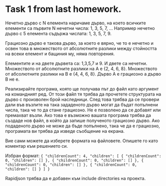 # Task 1 from last homework.

Нечетно дърво с N елемента наричаме дърво, на което всичките елементи са първите N нечетни числа: 1, 3, 5, 7, … Например нечетно дърво с 5 елемента съдържа числата: 1, 3, 5, 7, 9.

Грациозно дърво е такова дърво, за което е вярно, че то е нечетно и освен това в множеството от абсолютните разлики между стойността на всеки елемент и бащиния му, няма повторения.

Елементите и на двете дървета са: 1,3,5,7 и 9. И двете са нечетни. Множеството от абсолютните разлики на A е {2, 4, 6, 8}. Множеството от абсолютните разлики на B е {4, 4, 6, 8}. Дърво A е грациозно а дърво B не е.


Реализирайте програма, която ще получава път до файл като аргумент на командният ред. От този файл тя трябва да прочетете структурата на дърво с произволен брой наследници. След това трябва да се провери дали във възлите на така зададеното дърво могат да бъдат попълнени числа, така че то да стане грациозно. Не е позволено да се добавят или премахват възли. Ако това е възможно вашата програма трябва да създаде нов файл, в който да запише полученото грациозно дърво. Ако подаденото дърво не може да бъде попълнено, така че да е грациозно, програмата ви трябва да изведе съобщение на екрана.

Вие сами можете да изберете формата на файловете. Опишете го като коментар към решението си.

Избран формат:
`{
  "childrenCount": 4,
  "children": [
    {
      "childrenCount": 0,
      "children": []
    },
    {
      "childrenCount": 0,
      "children": []
    },
    {
      "childrenCount": 0,
      "children": []
    },
    {
      "childrenCount": 0,
      "children": []
    }
  ]
}`

Rapidjson трябва да е добавен към include directories на проекта.
